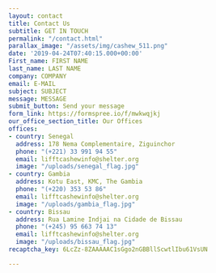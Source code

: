 ```yaml
---
layout: contact
title: Contact Us
subtitle: GET IN TOUCH
permalink: "/contact.html"
parallax_image: "/assets/img/cashew_511.png"
date: '2019-04-24T07:40:15.000+00:00'
First_name: FIRST NAME
last_name: LAST NAME
company: COMPANY
email: E-MAIL
subject: SUBJECT
message: MESSAGE
submit_button: Send your message
form_link: https://formspree.io/f/mwkwqjkj
our_office_section_title: Our Offices
offices:
- country: Senegal
  address: 178 Nema Complementaire, Ziguinchor
  phone: "(+221) 33 991 94 55"
  email: lifftcashewinfo@shelter.org
  image: "/uploads/senegal_flag.jpg"
- country: Gambia
  address: Kotu East, KMC, The Gambia
  phone: "(+220) 353 53 86"
  email: lifftcashewinfo@shelter.org
  image: "/uploads/gambia_flag.jpg"
- country: Bissau
  address: Rua Lamine Indjai na Cidade de Bissau
  phone: "(+245) 95 663 74 13"
  email: lifftcashewinfo@shelter.org
  image: "/uploads/bissau_flag.jpg"
recaptcha_key: 6LcZz-8ZAAAAAC1sGgo2nGBBllScwtlIbu61VsUN

---
```

